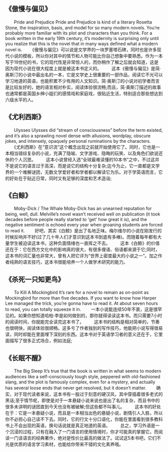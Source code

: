 ## 《傲慢与偏见》
　　Pride and Prejudice
Pride and Prejudice is kind of a literary Rosetta Stone, the inspiration, basis, and model for so many modern novels. You’re probably more familiar with its plot and characters than you think. For a book written in the early 19th century, it’s modernity is surprising only until you realize that this is the novel that in many ways defined what a modern novel is.
　　《傲慢与偏见》可以说是文学界的一块罗塞塔石碑，同时也是许多现代小说的模板，所以你对其中的情节和人物可能比你自己想象中要熟悉。作为一本写于19世纪的书，它的现代性是非常惊人的，而你稍作了解之后就会知道，这是因为现代小说在很大程度上就是被这本书定义的。
　　这本《傲慢与偏见》是简·奥斯汀的小说中最出名的一本，它是文学史上很重要的一部作品，阅读它不光可以学习地道的英语，也能积累不少有用的人文知识。简·奥斯汀的小说对初学者而言是比较友好的，她的语言相对朴实，阅读体验很流畅;而且，简·奥斯汀描述的故事也通常都是英国乡绅小姐们的感情戏和家庭戏，很贴近生活，特别适合那些想达到六级水平的人。

## 《尤利西斯》
　　Ulysses
Ulysses did “stream of consciousness” before the term existed, and it’s also a sprawling novel dense with allusions, wordplay, obscure jokes, and intensely, opaquely personal ruminations by the characters.
　　《尤利西斯》在“意识流”这个概念出现之前就开始使用它了。同时，它也是一本相当错综复杂的小说，充满了隐喻、文字游戏、隐晦的玩笑、以及角色们欲说还休的个人沉思。
　　这本小说曾经入选“全球最难读懂的10本书”之中，不过这并不是说它的语言过于高深，而是说它的结构十分复杂;迄今为止，它一直都是文学界的一个难解谜团，无数文学爱好者和学者都以解读它为乐。对于学英语而言，它的好处在于贴近日常，同时又有足够的深度和艺术造诣;

## 《白鲸》
　　Moby-Dick / The Whale
Moby-Dick has an unearned reputation for being, well, dull. Melville’s novel wasn’t received well on publication (it took decades before people really started to 'get' how great it is), and the negative sentiment is echoed every year when groaning students are forced to read it.
　　好吧，其实《白鲸》是出了名地乏味。梅尔维尔的小说在刚发行的时候反响并不好(过了几十年人们才意识到这本书到底有多棒)。而随着每年都有大量学生被迫读这本书，这种负面情绪也一直挥之不去。
　　这本《白鲸》的价值还在于：它在西方文化中的影响真的很大，有很多俚语、俗语都来源于它;同时，这本书的词汇量也非常大，曾有人把它评为“世界上密度最大的小说之一”。加之作者纯熟的语言技巧，这本书很能培养一个人做学术研究的能力。

## 《杀死一只知更鸟》
　　To Kill A Mockingbird
It’s rare for a novel to remain as on-point as Mockingbird for more than five decades. If you want to know how Harper Lee managed the trick, you’re gonna have to read it. At about seven hours to read, you can totally squeeze it in.
　　一本小说能连续50年不衰，这是很罕见的。如果你想知道哈柏·李是如何做到的，那你就得读读这本书。而只需要7小时的阅读时间，你就能完全读完这本书了。
　　这本书的结构是相对简单的，节奏也很明快，阅读体验很顺畅。这多亏了作者独到的写作技巧，他能把小说写得很易读，同时却能在里面埋下深刻的东西。这本书对于英语学习者的意义还在于，它里面描写了很多正式场合，例如法庭;

## 《长眠不醒》
　　The Big Sleep
It’s true that the book is written in what seems to modern audiences like a self-consciously tough style, peppered with old-fashioned slang, and the plot is famously complex, even for a mystery, and actually has several loose ends that never get resolved, but it doesn’t matter.
　　确实，对于现代读者来说，这本书有一股过于刻意的硬汉风，其中穿插着很多老式的黑话;至于情节呢，即使是对于一本悬疑小说来说也是出了名的复杂，而且书中的很多未讲明的谜团直到今天也没有被破解;但这些都不叫事儿。
　　这本书的好处在于：它是一本悬疑小说，而且是一本相当出色的悬疑小说，剧情引人入胜，所以你不必担心自己读不下去。同时，它的行文十分口语化，你能在里面看到很多教科书上不会出现的英语，换句话说就是真正地道的英语。
　　总之，学习外语是一个沉浸的过程，只有在融入了一门语言的使用情境时，你才可能真的掌握它。而阅读一门该语言的经典著作，绝对是性价比最高的做法了。试试这5本书吧，它们不光是优质的语言学习素材，也能给你带来不错的文化素养哦。